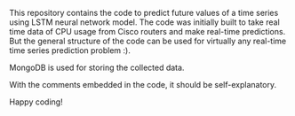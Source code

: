 This repository contains the code to predict future values of a time series using LSTM neural network model. The code was initially built to take real time data of CPU usage from Cisco routers and make real-time predictions. But the general structure of the code can be used for virtually any real-time time series prediction problem :). 

MongoDB is used for storing the collected data.

With the comments embedded in the code, it should be self-explanatory.

Happy coding!  
